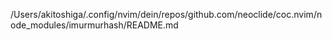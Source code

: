 /Users/akitoshiga/.config/nvim/dein/repos/github.com/neoclide/coc.nvim/node_modules/imurmurhash/README.md